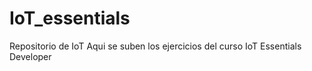 # IoT_essentials
Repositorio de IoT
Aqui se suben los ejercicios del curso IoT Essentials Developer 
